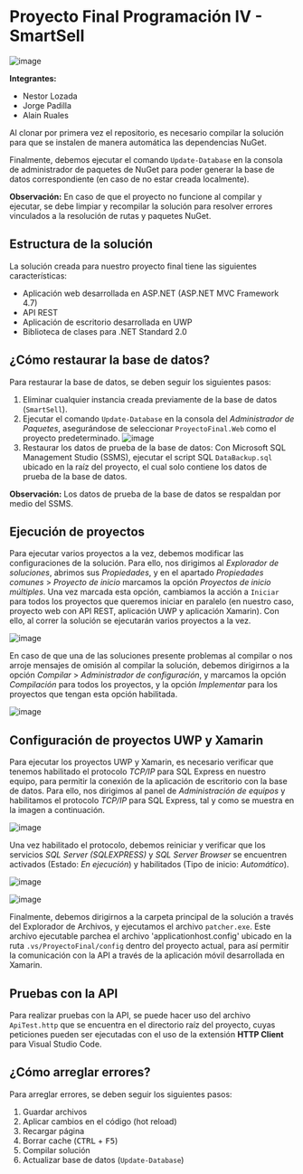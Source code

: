 # Proyecto Final Programación IV - SmartSell

![image](https://user-images.githubusercontent.com/58148764/140632035-c247d70a-5a3a-456a-8a46-a17b6d91b466.png)

**Integrantes:**
- Nestor Lozada
- Jorge Padilla
- Alain Ruales

Al clonar por primera vez el repositorio, es necesario compilar la solución para que se instalen de manera automática las dependencias NuGet.
  
Finalmente, debemos ejecutar el comando `Update-Database` en la consola de administrador de paquetes de NuGet para poder generar la base de datos correspondiente (en caso de no estar creada localmente).

**Observación:** En caso de que el proyecto no funcione al compilar y ejecutar, se debe limpiar y recompilar la solución para resolver errores vinculados a la resolución de rutas y paquetes NuGet.

## Estructura de la solución

La solución creada para nuestro proyecto final tiene las siguientes características:
- Aplicación web desarrollada en ASP.NET (ASP.NET MVC Framework 4.7)
- API REST
- Aplicación de escritorio desarrollada en UWP
- Biblioteca de clases para .NET Standard 2.0

## ¿Cómo restaurar la base de datos?

Para restaurar la base de datos, se deben seguir los siguientes pasos:

1. Eliminar cualquier instancia creada previamente de la base de datos (`SmartSell`).
2. Ejecutar el comando `Update-Database` en la consola del *Administrador de Paquetes*, asegurándose de seleccionar `ProyectoFinal.Web` como el proyecto predeterminado.
![image](https://user-images.githubusercontent.com/58148764/147685226-cb16e937-4fe2-4598-9615-a35f4bfceab0.png)
3. Restaurar los datos de prueba de la base de datos: Con Microsoft SQL Management Studio (SSMS), ejecutar el script SQL `DataBackup.sql` ubicado en la raíz del proyecto, el cual solo contiene los datos de prueba de la base de datos.

**Observación:** Los datos de prueba de la base de datos se respaldan por medio del SSMS.

## Ejecución de proyectos

Para ejecutar varios proyectos a la vez, debemos modificar las configuraciones de la solución. Para ello, nos dirigimos al *Explorador de soluciones*, abrimos sus *Propiedades*, y en el apartado *Propiedades comunes* > *Proyecto de inicio* marcamos la opción *Proyectos de inicio múltiples*. Una vez marcada esta opción, cambiamos la acción a `Iniciar` para todos los proyectos que queremos iniciar en paralelo (en nuestro caso, proyecto web con API REST, aplicación UWP y aplicación Xamarin). Con ello, al correr la solución se ejecutarán varios proyectos a la vez.

![image](https://user-images.githubusercontent.com/58148764/149554092-304fb450-fd54-47d5-b89e-ed1ffe0bc0ea.png)

En caso de que una de las soluciones presente problemas al compilar o nos arroje mensajes de omisión al compilar la solución, debemos dirigirnos a la opción *Compilar* > *Administrador de configuración*, y marcamos la opción *Compilación* para todos los proyectos, y la opción *Implementar* para los proyectos que tengan esta opción habilitada.

![image](https://user-images.githubusercontent.com/58148764/149554175-9087b3a8-56c8-4de5-bd35-a030b64c5580.png)

## Configuración de proyectos UWP y Xamarin

Para ejecutar los proyectos UWP y Xamarin, es necesario verificar que tenemos habilitado el protocolo *TCP/IP* para SQL Express en nuestro equipo, para permitir la conexión de la aplicación de escritorio con la base de datos. Para ello, nos dirigimos al panel de *Administración de equipos* y habilitamos el protocolo *TCP/IP* para SQL Express, tal y como se muestra en la imagen a continuación.

![image](https://user-images.githubusercontent.com/58148764/142556391-0747bede-8b83-4b48-bf08-e55073df1723.png)

Una vez habilitado el protocolo, debemos reiniciar y verificar que los servicios *SQL Server (SQLEXPRESS)* y *SQL Server Browser* se encuentren activados (Estado: *En ejecución*) y habilitados (Tipo de inicio: *Automático*).

![image](https://user-images.githubusercontent.com/58148764/142557227-82344092-ac6f-44f8-b7bc-e2edeb0fb9d6.png)

![image](https://user-images.githubusercontent.com/58148764/142557377-1dc89393-4562-418a-bc40-c303cf813a3c.png)

Finalmente, debemos dirigirnos a la carpeta principal de la solución a través del Explorador de Archivos, y ejecutamos el archivo `patcher.exe`. Este archivo ejecutable parchea el archivo 'applicationhost.config' ubicado en la ruta `.vs/ProyectoFinal/config` dentro del proyecto actual, para así permitir la comunicación con la API a través de la aplicación móvil desarrollada en Xamarin.

## Pruebas con la API

Para realizar pruebas con la API, se puede hacer uso del archivo `ApiTest.http` que se encuentra en el directorio raíz del proyecto, cuyas peticiones pueden ser ejecutadas con el uso de la extensión **HTTP Client** para Visual Studio Code.

## ¿Cómo arreglar errores?

Para arreglar errores, se deben seguir los siguientes pasos:

1. Guardar archivos
2. Aplicar cambios en el código (hot reload)
3. Recargar página
4. Borrar cache (<kbd>CTRL</kbd> + <kbd>F5</kbd>)
5. Compilar solución
6. Actualizar base de datos (`Update-Database`)
